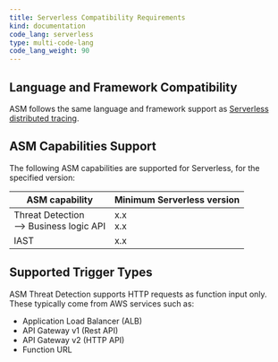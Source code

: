 ```yaml
---
title: Serverless Compatibility Requirements 
kind: documentation
code_lang: serverless
type: multi-code-lang
code_lang_weight: 90
---
```


## Language and Framework Compatibility

ASM follows the same language and framework support as [Serverless distributed tracing][1]. 

## ASM Capabilities Support

The following ASM capabilities are supported for Serverless, for the specified version:

| ASM capability                   | Minimum Serverless version |
| -------------------------------- | ----------------------------|
| Threat Detection <br/> --> Business logic API  | x.x <br/>x.x   |
| IAST    | x.x    |

## Supported Trigger Types

ASM Threat Detection supports HTTP requests as function input only. These typically come from AWS services such as:

- Application Load Balancer (ALB)
- API Gateway v1 (Rest API)
- API Gateway v2 (HTTP API)
- Function URL


[1]: /serverless/distributed_tracing/

